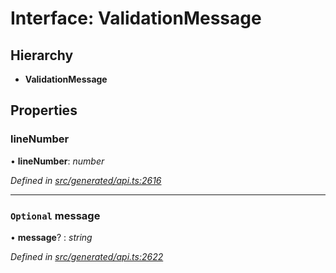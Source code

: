 # Interface: ValidationMessage

## Hierarchy

* **ValidationMessage**

## Properties

###  lineNumber

• **lineNumber**: *number*

*Defined in [src/generated/api.ts:2616](https://github.com/mailslurp/mailslurp-client-ts-js/blob/9736ebe/src/generated/api.ts#L2616)*

___

### `Optional` message

• **message**? : *string*

*Defined in [src/generated/api.ts:2622](https://github.com/mailslurp/mailslurp-client-ts-js/blob/9736ebe/src/generated/api.ts#L2622)*
